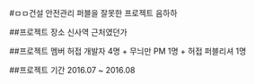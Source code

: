 #ㅁㅁ건설 안전관리
퍼블을 잘못한 프로젝트 음하하

##프로젝트 장소
신사역 근처였던가

##프로젝트 멤버
허접 개발자 4명 + 무늬만 PM 1명 + 허접 퍼블리셔 1명

##프로젝트 기간
2016.07 ~ 2016.08 